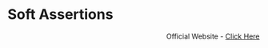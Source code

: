 # Soft Assertions
<div align = right>

Official Website - [Click Here](https://playwright.dev/docs/test-assertions#soft-assertions)
</div>
